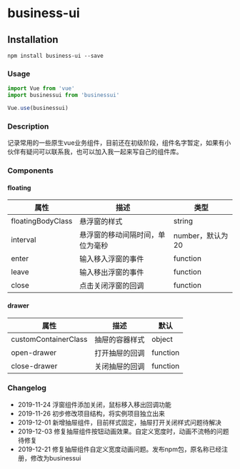 # business-ui

## Installation
```
npm install business-ui --save
```

### Usage
```javascript
import Vue from 'vue'
import businessui from 'businessui'

Vue.use(businessui)
```

### Description
记录常用的一些原生vue业务组件，目前还在初级阶段，组件名字暂定，如果有小伙伴有疑问可以联系我，也可以加入我一起来写自己的组件库。

### Components
#### floating
属性|描述|类型
-|-|-
floatingBodyClass|悬浮窗的样式|string
interval|悬浮窗的移动间隔时间，单位为毫秒|number，默认为20
enter|输入移入浮窗的事件|function
leave|输入移出浮窗的事件|function
close|点击关闭浮窗的回调|function

#### drawer
属性|描述|默认
-|-|-
customContainerClass|抽屉的容器样式|object
open-drawer|打开抽屉的回调|function
close-drawer|关闭抽屉的回调|function

### Changelog
* 2019-11-24 浮窗组件添加关闭，鼠标移入移出回调功能
* 2019-11-26 初步修改项目结构，将实例项目独立出来
* 2019-12-01 新增抽屉组件，目前样式固定，抽屉打开关闭样式问题待解决
* 2019-12-03 修复抽屉组件按钮动画效果。自定义宽度时，动画不流畅的问题待修复
* 2019-12-21 修复抽屉组件自定义宽度动画问题。发布npm包，原名称已经注册，修改为businessui
